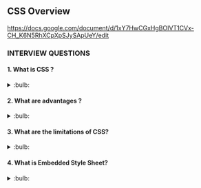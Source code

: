 ## CSS Overview

https://docs.google.com/document/d/1xY7HwCGxHgBOIVT1CVx-CH_K6N5RhXCpXpSJySApUeY/edit

### INTERVIEW QUESTIONS

#### 1. What is CSS ?

<details>
<summary>:bulb:</summary>
CSS stands for Cascading Style Sheet. It determines the how the website or content shown/looked.
</details>

#### 2. What are advantages ?

<details>
<summary>:bulb:</summary>
1. Bandwidth <br>
2. Site-wide consistency <br>
3. Page reformatting <br>
4. Accessibility <br>
5. Content separated from presentation <br>
</details>

#### 3. What are the limitations of CSS?

<details>
<summary>:bulb:</summary>
1. No expressions <br>
2. Limitations of vertical control <br>
3. No column declaration <br>
</details>

#### 4. What is Embedded Style Sheet?

<details>
<summary>:bulb:</summary>
We can embed the whole style elements in html document using <style>  tag.

```CSS
<style>    
body {    
    background-color: linen;    
}    
h1 {    
    color: red;    
    margin-left: 80px;    
}     
</style>    
       
```
</details>



























